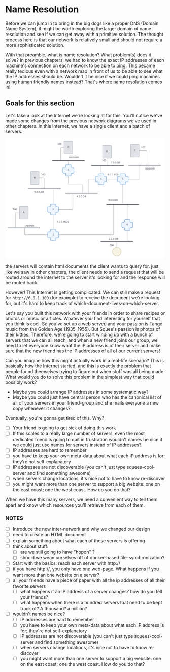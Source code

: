# Name Resolution

Before we can jump in to bring in the big dogs like a proper DNS (Domain Name System), it might be worth exploring the larger domain of name resolution and see if we can get away with a primitive solution. The thought process here is that our network is relatively small and should not require a more sophisticated solution.

With that preamble, what is name resolution? What problem(s) does it solve? In previous chapters, we had to know the exact IP addresses of each machine's connection on each network to be able to ping. This became really tedious even with a network map in front of us to be able to see what the IP addresses should be. Wouldn't it be nice if we could ping machines using human friendly names instead? That's where name resolution comes in!

## Goals for this section

Let's take a look at the Internet we're looking at for this. You'll notice we've made some changes from the previous network diagrams we've used in other chapters. In this Internet, we have a single client and a batch of servers.

![our-inter-network](../img/nr-getting-started.svg)

the servers will contain html documents the client wants to query for. just like we saw in other chapters, the client needs to send a request that will be routed around the internet to the server it's looking for and the response will be routed back.

However! This Internet is getting complicated. We can still make a request for `http://6.0.1.100` (for example) to receive the document we're looking for, but it's hard to keep track of which-document-lives-on-which-server.

Let's say you built this network with your friends in order to share recipes or photos or music or articles. Whatever you find interesting for yourself that you think is cool. So you've set up a web server, and your passion is Tango music from the Golden Age (1935-1955). But Squee's passion is photos of their kitties. Therefore, we're going to start winding up with a bunch of servers that we can all reach, and when a new friend joins our group, we need to let everyone know what the IP address is of their server and make sure that the new friend has the IP addresses of all of our current servers!

Can you imagine how this might actually work in a real-life scenario? This is basically how the Internet started, and this is exactly the problem that people found themselves trying to figure out when stuff was all being made. What would *you* do to solve this problem in the simplest way that could possibly work?

- Maybe you could arrange IP addresses in some systematic way?
- Maybe you could just have central person who has the canonical list of all of your servers in your friend-group and she mails everyone a new copy whenever it changes?

Eventually, you're gonna get tired of this. Why?

  - [ ] Your friend is going to get sick of doing this work
  - [ ] If this scales to a really large number of servers, even the most dedicated friend is going to quit in frustration
wouldn't names be nice if we could just use names for servers instead of IP addresses?
  - [ ] IP addresses are hard to remember
  - [ ] you have to keep your own meta-data about what each IP address is for; they're not self-explanatory
  - [ ] IP addresses are not discoverable (you can't just type squees-cool-server and find something awesome)
  - [ ] when servers change locations, it's nice not to have to know re-discover
  - [ ] you might want more than one server to support a big website: one on the east coast; one the west coast. How do you do that?

When we have this many servers, we need a convenient way to tell them apart and know which resources you'll retrieve from each of them.

### NOTES

- [ ] Introduce the new inter-network and why we changed our design
- [ ] need to create an HTML document
- [ ] explain something about what each of these servers is offering
- [ ] think about stuff:
  - [ ] are we still going to have "hopon" ?
  - [ ] should we wean ourselves off of docker-based file-synchronization?

- [ ] Start with the basics: reach each server with http://<ip-address>
- [ ] if you have http://<ip-address>, you only have one web-page. What happens if you want more than one website on a server?
- [ ] all your friends have a piece of paper with all the ip addresses of all their favorite servers
  - [ ] what happens if an IP address of a server changes? how do you tell your friends?
  - [ ] what happens when there is a hundred servers that need to be kept track of? A thousand? a million?
- [ ] wouldn't names be nice?
  - [ ] IP addresses are hard to remember
  - [ ] you have to keep your own meta-data about what each IP address is for; they're not self-explanatory
  - [ ] IP addresses are not discoverable (you can't just type squees-cool-server and find something awesome)
  - [ ] when servers change locations, it's nice not to have to know re-discover
  - [ ] you might want more than one server to support a big website: one on the east coast; one the west coast. How do you do that?
